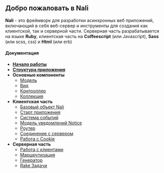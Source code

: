 ## Добро пожаловать в Nali

**Nali** - это фреймворк для разработки асинхронных веб приложений, включающий в себя веб-сервер и инструменты для создания как клиентской, так и серверной части. Серверная часть разрабатывается на языке **Ruby**, клиентская часть на **Coffeescript** (или Javascript), **Sass** (или scss, css) и **Html** (или erb)

#### Документация

* [**Начало работы**](Начало-работы)
* [**Структура приложения**](Структура-приложения)
* **Основные компоненты**
	* [Модель](Модель)
	* [Вид](Вид)
	* [Контроллер](Контроллер)
	* [Коллекция](Коллекция)
* **Клиентская часть**
	* [Базовый объект Nali](Nali)
	* [Старт приложения](Nali.Application)
	* [Система событий](Система-событий)
	* [Модель уведомлений Notice](Nali.Notice)
	* [Роутер](Nali.Router)
	* [Соединение с сервером](Nali.Connection)
	* [Работа с Cookie](Nali.Cookie)
* **Серверная часть**
	* [Работа с клиентами]()
	* [Маршрутизация]()
	* [Генератор]()
	* [Rake Задачи]()